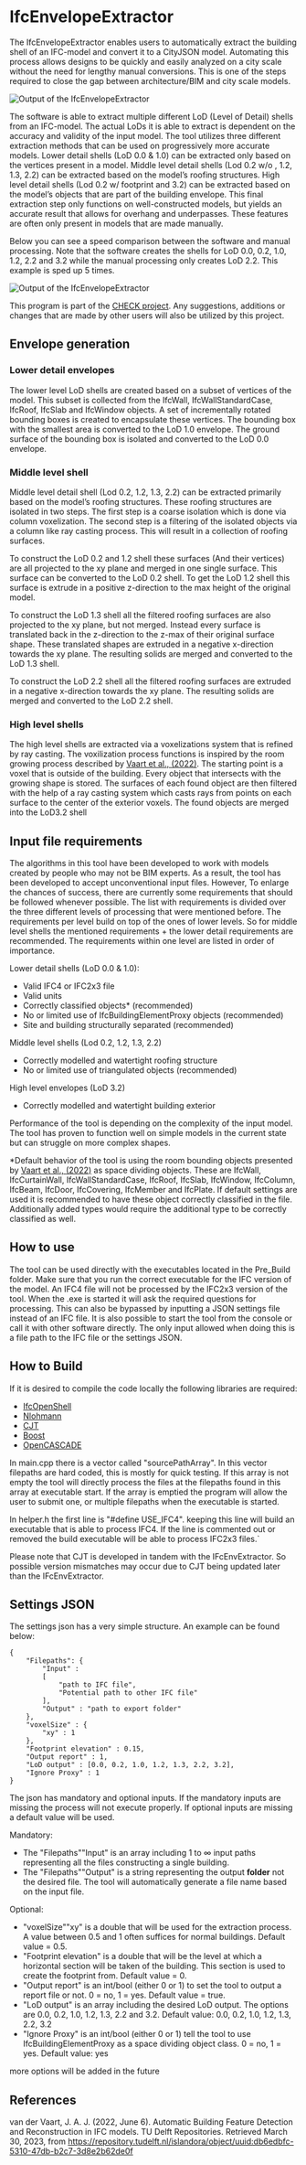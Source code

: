 # IfcEnvelopeExtractor

The IfcEnvelopeExtractor enables users to automatically extract the building shell of an IFC-model and convert it to a CityJSON model. Automating this process allows designs to be quickly and easily analyzed on a city scale without the need for lengthy manual conversions. This is one of the steps required to close the gap between architecture/BIM and city scale models.

![Output of the IfcEnvelopeExtractor](https://raw.githubusercontent.com/jaspervdv/IFC_BuildingEnvExtractor/master/Images/EnvExtractorExample.gif "An example of the created LoD envelopes based on an input file")

The software is able to extract multiple different LoD (Level of Detail) shells from an IFC-model. The actual LoDs it is able to extract is dependent on the accuracy and validity of the input model. The tool utilizes three different extraction methods that can be used on progressively more accurate models. Lower detail shells (LoD 0.0 & 1.0) can be extracted only based on the vertices present in a model. Middle level detail shells (Lod 0.2 w/o , 1.2, 1.3, 2.2) can be extracted based on the model’s roofing structures. High level detail shells (Lod 0.2 w/ footprint and 3.2) can be extracted based on the model’s objects that are part of the building envelope. This final extraction step only functions on well-constructed models, but yields an accurate result that allows for overhang and underpasses. These features are often only present in models that are made manually.

Below you can see a speed comparison between the software and manual processing. Note that the software creates the shells for LoD 0.0, 0.2, 1.0, 1.2, 2.2 and 3.2 while the manual processing only creates LoD 2.2. This example is sped up 5 times.

![Output of the IfcEnvelopeExtractor](https://raw.githubusercontent.com/jaspervdv/IFC_BuildingEnvExtractor/master/Images/EnvExtractorExample2.gif "Speed comparison of the software making LoD 0.0, 0.2, 1.0, 1.2, 2.2 and 3.2 vs making LoD 2.2 by hand.")

This program is part of the [CHECK project](https://chekdbp.eu/). Any suggestions, additions or changes that are made by other users will also be utilized by this project.  

## Envelope generation

### Lower detail envelopes

The lower level LoD shells are created based on a subset of vertices of the model. This subset is collected from the IfcWall, IfcWallStandardCase, IfcRoof, IfcSlab and IfcWindow objects. A set of incrementally rotated bounding boxes is created to encapsulate these vertices. The bounding box with the smallest area is converted to the LoD 1.0 envelope. The ground surface of the bounding box is isolated and converted to the LoD 0.0 envelope.

### Middle level shell

Middle level detail shell (Lod 0.2, 1.2, 1.3, 2.2) can be extracted primarily based on the model’s roofing structures. These roofing structures are isolated in two steps. The first step is a coarse isolation which is done via column voxelization. The second step is a filtering of the isolated objects via a column like ray casting process. This will result in a collection of roofing surfaces.

To construct the LoD 0.2 and 1.2 shell these surfaces (And their vertices) are all projected to the xy plane and merged in one single surface. This surface can be converted to the LoD 0.2 shell. To get the LoD 1.2 shell this surface is extrude in a positive z-direction to the max height of the original model.

To construct the LoD 1.3 shell all the filtered roofing surfaces are also projected to the xy plane, but not merged. Instead every surface is translated back in the z-direction to the z-max of their original surface shape. These translated shapes are extruded in a negative x-direction towards the xy plane. The resulting solids are merged and converted to the LoD 1.3 shell.

To construct the LoD 2.2 shell all the filtered roofing surfaces are extruded in a negative x-direction towards the xy plane. The resulting solids are merged and converted to the LoD 2.2 shell.

### High level shells

The high level shells are extracted via a voxelizations system that is refined by ray casting. The voxilization process functions is inspired by the room growing process described by [Vaart et al., (2022)](#1). The starting point is a voxel that is outside of the building. Every object that intersects with the growing shape is stored. The surfaces of each found object are then filtered with the help of a ray casting system which casts rays from points on each surface to the center of the exterior voxels. The found objects are merged into the LoD3.2 shell

## Input file requirements

The algorithms in this tool have been developed to work with models created by people who may not be BIM experts. As a result, the tool has been developed to accept unconventional input files. However, To enlarge the chances of success, there are currently some requirements that should be followed whenever possible. The list with requirements is divided over the three different levels of processing that were mentioned before. The requirements per level build on top of the ones of lower levels. So for middle level shells the mentioned requirements + the lower detail requirements are recommended. The requirements within one level are listed in order of importance.

Lower detail shells (LoD 0.0 & 1.0):

* Valid IFC4 or IFC2x3 file
* Valid units
* Correctly classified objects* (recommended)
* No or limited use of IfcBuildingElementProxy objects (recommended)
* Site and building structurally separated (recommended)

Middle level shells (Lod 0.2, 1.2, 1.3, 2.2)

* Correctly modelled and watertight roofing structure
* No or limited use of triangulated objects (recommended)

High level envelopes (LoD 3.2)

* Correctly modelled and watertight building exterior

Performance of the tool is depending on the complexity of the input model. The tool has proven to function well on simple models in the current state but can struggle on more complex shapes.

*Default behavior of the tool is using the room bounding objects presented by [Vaart et al., (2022)](#1) as space dividing objects. These are IfcWall, IfcCurtainWall, IfcWallStandardCase, IfcRoof, IfcSlab, IfcWindow, IfcColumn, IfcBeam, IfcDoor, IfcCovering, IfcMember and IfcPlate. If default settings are used it is recommended to have these object correctly classified in the file. Additionally added types would require the additional type to be correctly classified as well.

## How to use

The tool can be used directly with the executables located in the Pre_Build folder. Make sure that you run the correct executable for the IFC version of the model. An IFC4 file will not be processed by the IFC2x3 version of the tool. When the .exe is started it will ask the required questions for processing. This can also be bypassed by inputting a JSON settings file instead of an IFC file. It is also possible to start the tool from the console or call it with other software directly. The only input allowed when doing this is a file path to the IFC file or the settings JSON. 

## How to Build

If it is desired to compile the code locally the following libraries are required:

* [IfcOpenShell](http://ifcopenshell.org/)
* [Nlohmann](https://github.com/nlohmann/json)
* [CJT](https://github.com/jaspervdv/CJT)
* [Boost](https://www.boost.org/)
* [OpenCASCADE](https://dev.opencascade.org/)

In main.cpp there is a vector called "sourcePathArray". In this vector filepaths are hard coded, this is mostly for quick testing. If this array is not empty the tool will directly process the files at the filepaths found in this array at executable start. If the array is emptied the program will allow the user to submit one, or multiple filepaths when the executable is started.

In helper.h the first line is "#define USE_IFC4". keeping this line will build an executable that is able to process IFC4. If the line is commented out or removed the build executable will be able to process IFC2x3 files.`

Please note that CJT is developed in tandem with the IFcEnvExtractor. So possible version mismatches may occur due to CJT being updated later than the IFcEnvExtractor.

## Settings JSON

The settings json has a very simple structure. An example can be found below:

```
{
    "Filepaths": {
        "Input" : 
        [
            "path to IFC file",
            "Potential path to other IFC file"
        ],
        "Output" : "path to export folder"
    },
    "voxelSize" : {
        "xy" : 1
    },
    "Footprint elevation" : 0.15,
    "Output report" : 1,
    "LoD output" : [0.0, 0.2, 1.0, 1.2, 1.3, 2.2, 3.2],
    "Ignore Proxy" : 1
}
```

The json has mandatory and optional inputs. If the mandatory inputs are missing the process will not execute properly. If optional inputs are missing a default value will be used.

Mandatory:

* The "Filepaths""Input" is an array including 1 to ∞ input paths representing all the files constructing a single building.
* The "Filepaths""Output" is a string representing the output **folder** not the desired file. The tool will automatically generate a file name based on the input file.

Optional:

* "voxelSize""xy" is a double that will be used for the extraction process. A value between 0.5 and 1 often suffices for normal buildings. Default value = 0.5.
* "Footprint elevation" is a double that will be the level at which a horizontal section will be taken of the building. This section is used to create the footprint from. Default value = 0.
* "Output report" is an int/bool (either 0 or 1) to set the tool to output a report file or not. 0 = no, 1 = yes. Default value = true.
* "LoD output" is an array including the desired LoD output. The options are 0.0, 0.2, 1.0, 1.2, 1.3, 2.2 and 3.2. Default value: 0.0, 0.2, 1.0, 1.2, 1.3, 2.2, 3.2
* "Ignore Proxy" is an int/bool (either 0 or 1) tell the tool to use IfcBuildingElementProxy as a space dividing object class. 0 = no, 1 = yes. Default value: yes

more options will be added in the future

## References

<a id="1"></a> 
van der Vaart, J. A. J. (2022, June 6). Automatic Building Feature Detection and Reconstruction in IFC models. TU Delft Repositories. Retrieved March 30, 2023, from https://repository.tudelft.nl/islandora/object/uuid:db6edbfc-5310-47db-b2c7-3d8e2b62de0f 
